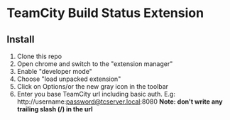 TeamCity Build Status Extension
===============================

Install
-------
1.    Clone this repo
2.    Open chrome and switch to the "extension manager"
3.    Enable "developer mode"
4.    Choose "load unpacked extension"
5.    Click on Options/or the new gray icon in the toolbar
6.    Enter you base TeamCity url including basic auth.
      E.g: http://username:password@tcserver.local:8080
      **Note: don't write any trailing slash (/) in the url**
